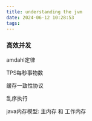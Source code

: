 ```yaml
---
title: understanding the jvm
date: 2024-06-12 10:28:53
tags:
---
```



### 高效并发

amdahl定律

TPS每秒事物数

缓存一致性协议

乱序执行

java内存模型: 主内存 和 工作内存